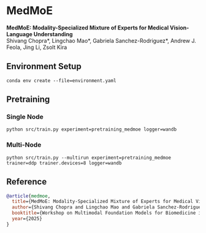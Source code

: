 # MedMoE

**MedMoE: Modality-Specialized Mixture of Experts for Medical Vision-Language Understanding** <br>
Shivang Chopra*, Lingchao Mao*, Gabriela Sanchez-Rodriguez*, Andrew J. Feola, Jing Li, Zsolt Kira

## Environment Setup
`conda env create --file=environment.yaml`

## Pretraining

### Single Node
`python src/train.py experiment=pretraining_medmoe logger=wandb`

### Multi-Node
`python src/train.py --multirun experiment=pretraining_medmoe trainer=ddp trainer.devices=8 logger=wandb`

## Reference
```bibtex
@article{medmoe,
  title={MedMoE: Modality-Specialized Mixture of Experts for Medical Vision-Language Understanding},
  author={Shivang Chopra and Lingchao Mao and Gabriela Sanchez-Rodriguez and Andrew J. Feola and Jing Li and Zsolt Kira},
  booktitle={Workshop on Multimodal Foundation Models for Biomedicine in CVPR},
  year={2025}
}
```
